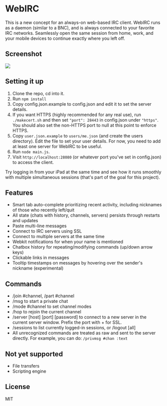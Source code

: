 # WebIRC

This is a new concept for an always-on web-based IRC client. WebIRC runs as a daemon (similar to a BNC), and is always connected to your favorite IRC networks. Seamlessly open the same session from home, work, and your mobile devices to continue exactly where you left off.

## Screenshot
![](http://img835.imageshack.us/img835/9553/6hfy.png)

## Setting it up

1. Clone the repo, cd into it.
2. Run `npm install`
3. Copy config.json.example to config.json and edit it to set the server details.
4. If you want HTTPS (highly recommended for any real use), run `./makecert.sh` and then set `"port": 28443` in config.json under `"https"`. You should also set the non-HTTPS port to null at this point to enforce HTTPS.
5. Copy `user.json.example` to `users/me.json` (and create the users directory). Edit the file to set your user details. For now, you need to add at least one server for WebIRC to be useful.
6. Run `node main.js`.
7. Visit `http://localhost:28080` (or whatever port you've set in config.json) to access the client.

Try logging in from your iPad at the same time and see how it runs smoothly with multiple simultaneous sessions (that's part of the goal for this project).

## Features

* Smart tab auto-complete prioritizing recent activity, including nicknames of those who recently left/quit
* All state (chats with history, channels, servers) persists through restarts and updates
* Paste multi-line messages
* Connect to IRC servers using SSL
* Connect to multiple servers at the same time
* Webkit notifications for when your name is mentioned
* Chatbox history for repeating/modifying commands (up/down arrow keys)
* Clickable links in messages
* Tooltip timestamps on messages by hovering over the sender's nickname (experimental)

## Commands

* /join #channel, /part #channel
* /msg <nick> <text> to start a private chat
* /mode #channel <modes> to set channel modes
* /hop to rejoin the current channel
* /server [host] [port] [password] to connect to a new server in the current server window. Prefix the port with + for SSL.
* /sessions to list currently logged-in sessions, or /logout [all]
* All unrecognized commands are treated as raw and sent to the server directly. For example, you can do: `/privmsg #chan :text`

## Not yet supported
* File transfers
* Scripting engine

## License
MIT
